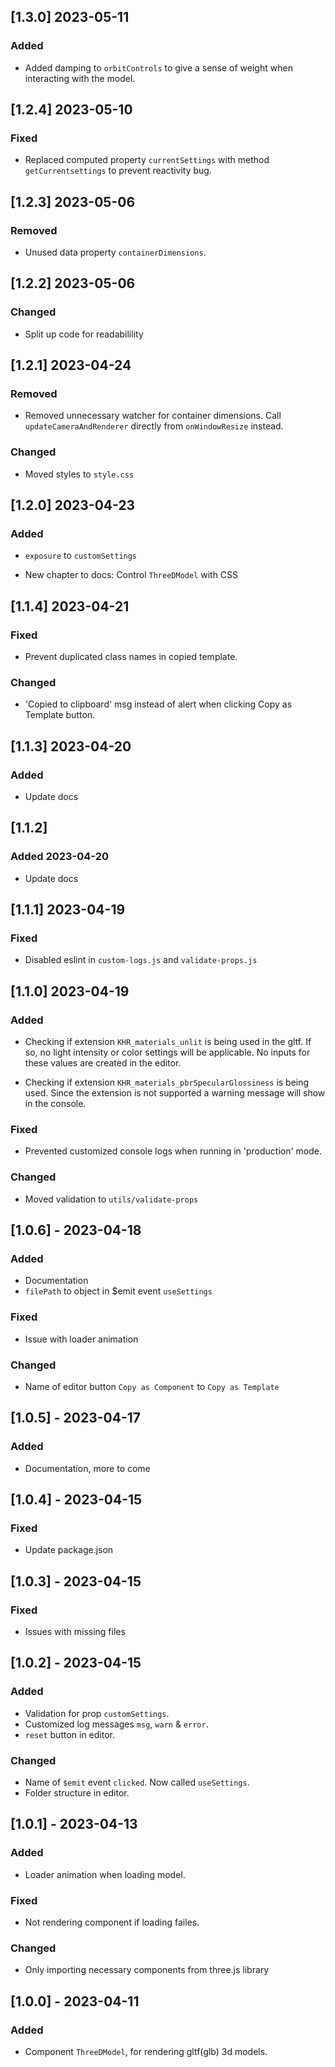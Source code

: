 ## [1.3.0] 2023-05-11

### Added

- Added damping to `orbitControls` to give a sense of weight when interacting with the model.

## [1.2.4] 2023-05-10

### Fixed

- Replaced computed property `currentSettings` with method `getCurrentsettings` to prevent reactivity bug.

## [1.2.3] 2023-05-06

### Removed

- Unused data property `containerDimensions`.

## [1.2.2] 2023-05-06

### Changed

- Split up code for readabilility

## [1.2.1] 2023-04-24

### Removed

- Removed unnecessary watcher for container dimensions. Call `updateCameraAndRenderer` directly from `onWindowResize` instead.

### Changed

- Moved styles to `style.css`

## [1.2.0] 2023-04-23

### Added

- `exposure` to `customSettings`

- New chapter to docs: Control `ThreeDModel` with CSS

## [1.1.4] 2023-04-21

### Fixed

- Prevent duplicated class names in copied template.

### Changed

- 'Copied to clipboard' msg instead of alert when clicking Copy as Template button.

## [1.1.3] 2023-04-20

### Added

- Update docs

## [1.1.2]

### Added 2023-04-20

- Update docs

## [1.1.1] 2023-04-19

### Fixed

- Disabled eslint in `custom-logs.js` and `validate-props.js`

## [1.1.0] 2023-04-19

### Added

- Checking if extension `KHR_materials_unlit` is being used in the gltf.
  If so, no light intensity or color settings will be applicable.
  No inputs for these values are created in the editor.

- Checking if extension `KHR_materials_pbrSpecularGlossiness` is being used.
  Since the extension is not supported a warning message will show in the console.

### Fixed

- Prevented customized console logs when running in 'production' mode.

### Changed

- Moved validation to `utils/validate-props`

## [1.0.6] - 2023-04-18

### Added

- Documentation
- `filePath` to object in $emit event `useSettings`

### Fixed

- Issue with loader animation

### Changed

- Name of editor button `Copy as Component` to `Copy as Template`

## [1.0.5] - 2023-04-17

### Added

- Documentation, more to come

## [1.0.4] - 2023-04-15

### Fixed

- Update package.json

## [1.0.3] - 2023-04-15

### Fixed

- Issues with missing files

## [1.0.2] - 2023-04-15

### Added

- Validation for prop `customSettings`.
- Customized log messages `msg`, `warn` & `error`.
- `reset` button in editor.

### Changed

- Name of `$emit` event `clicked`. Now called `useSettings`.
- Folder structure in editor.

## [1.0.1] - 2023-04-13

### Added

- Loader animation when loading model.

### Fixed

- Not rendering component if loading failes.

### Changed

- Only importing necessary components from three.js library

## [1.0.0] - 2023-04-11

### Added

- Component `ThreeDModel`, for rendering gltf(glb) 3d models.

<!--
Template

### Added

### Fixed

### Changed

### Deprecated

### Removed

-->
